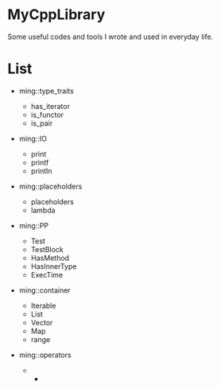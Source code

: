 # MyCppLibrary
Some useful codes and tools I wrote and used in everyday life.

# List
- ming::type_traits
  - has_iterator
  - is_functor
  - is_pair
  
- ming::IO
  - print
  - printf
  - println
  
- ming::placeholders
  - placeholders 
  - lambda

- ming::PP
  - Test
  - TestBlock
  - HasMethod
  - HasInnerType
  - ExecTime

- ming::container
  - Iterable
  - List
  - Vector
  - Map
  - range

- ming::operators
  - +

